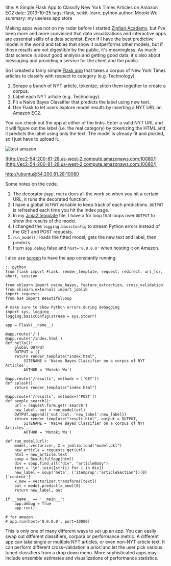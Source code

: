 title: A Simple Flask App to Classify New York Times Articles on Amazon EC2
date: 2013-10-25
tags: flask, scikit-learn, python
author: Motoki Wu
summary: my useless app store

Making apps was not on my radar before I started [Zipfian Academy](https://twitter.com/ZipfianAcademy), but I've been more and more convinced that data visualizations and interactive apps are essential skills of a data scientist. Even if I have the best predictive model in the world and tables that show it outperforms other models, but if those results are not digestible by the public, it's meaningless. As much data science is about good analysis and getting good data, it's also about messaging and providing a service for the client and the public. 

So I created a fairly simple [Flask app](http://flask.pocoo.org/docs/api/) that takes a corpus of New York Times articles to classify with respect to category (e.g. Technology). 

1. Scrape a bunch of NYT article, tokenize, stitch them together to create a corpus.
2. Label each NYT article (e.g. Technology).
3. Fit a Naive Bayes Classifier that predicts the label using new text.
4. Use Flask to let users explore model results by inserting a NYT URL on [Amazon EC2](http://aws.amazon.com/console/). 

You can check out the app at either of the links. Enter a valid NYT URL and it will figure out the label (i.e. the real category) by tokenizing the HTML and it predicts the label using only the text. The model is already fit and pickled, so I just have to upload it.

![test amazon](|filename|/images/test-amazon-nyt.png)

[http://ec2-54-200-81-28.us-west-2.compute.amazonaws.com:10080/](http://ec2-54-200-81-28.us-west-2.compute.amazonaws.com:10080/)

[http://ubuntu@54.200.81.28:10080](http://ubuntu@54.200.81.28:10080)

Some notes on the code. 

1. The decorator ```@app.route``` does all the work so when you hit a certain URL, it runs the decorated function.
2. I have a global ```OUTPUT``` variable to keep track of each predictions. ```OUTPUT``` is refreshed each time you hit the index page.
3. In my [Jinja2 template](http://jinja.pocoo.org/docs/) file, I have a for loop that loops over ```OUTPUT``` to show the results of the model.
4. I changed the ```logging.basicConfig``` to stream Python errors instead of the GET and POST requests.
5. ```run_model()``` loads the fitted model, gets the new text and label, then predicts.
6. I turn ```app.debug``` false and ```host='0.0.0.0'``` when hosting it on Amazon. 

I also use [screen](http://kb.iu.edu/data/acuy.html) to have the app constantly running. 

	:::python
	from flask import Flask, render_template, request, redirect, url_for, abort, session

	from sklearn import naive_bayes, feature_extraction, cross_validation
	from sklearn.externals import joblib
	import requests
	from bs4 import BeautifulSoup

	# make sure to show Python errors during debugging
	import sys, logging
	logging.basicConfig(stream = sys.stderr)

	app = Flask(__name__)

	@app.route('/')
	@app.route('/index.html')
	def hello():
		global OUTPUT
		OUTPUT = []
		return render_template("index.html", 
			SITENAME = 'Naive Bayes Classifier on a corpus of NYT Articles', 
			AUTHOR = 'Motoki Wu')

	@app.route('/results', methods = ['GET'])
	def splash():
		return render_template("index.html")

	@app.route('/results', methods=['POST'])
	def people_search():
		url = request.form.get('search')
		new_label, out = run_model(url)
		OUTPUT.append({'out':out, 'new_label':new_label})
		return render_template("result.html", output = OUTPUT,
			SITENAME = 'Naive Bayes Classifier on a corpus of NYT Articles', 
			AUTHOR = 'Motoki Wu')

	def run_model(url):
		model, vectorizer, X = joblib.load("model.pkl")
		new_article = requests.get(url)
		html = new_article.text
		soup = BeautifulSoup(html)
		div = soup.find_all("div", "articleBody")
		text = '\n'.join([str(i) for i in div])
		new_label = soup('meta', {'itemprop':'articleSection'})[0]['content']
		x_new = vectorizer.transform([text])
		out = model.predict(x_new)[0]
		return new_label, out

	if __name__ == '__main__':
		app.debug = True
		app.run()

	# for amazon
	# app.run(host='0.0.0.0', port=10080)

This is only one of many different ways to set up an app. You can easily swap out different classifiers, corpora or performance metric. A different app can take single or multiple NYT articles, or even non-NYT article text. It can perform different cross-validation a priori and let the user pick various tuned classifiers from a drop down menu. More sophisticated apps may include ensemble estimates and visualizations of performance statistics. 
